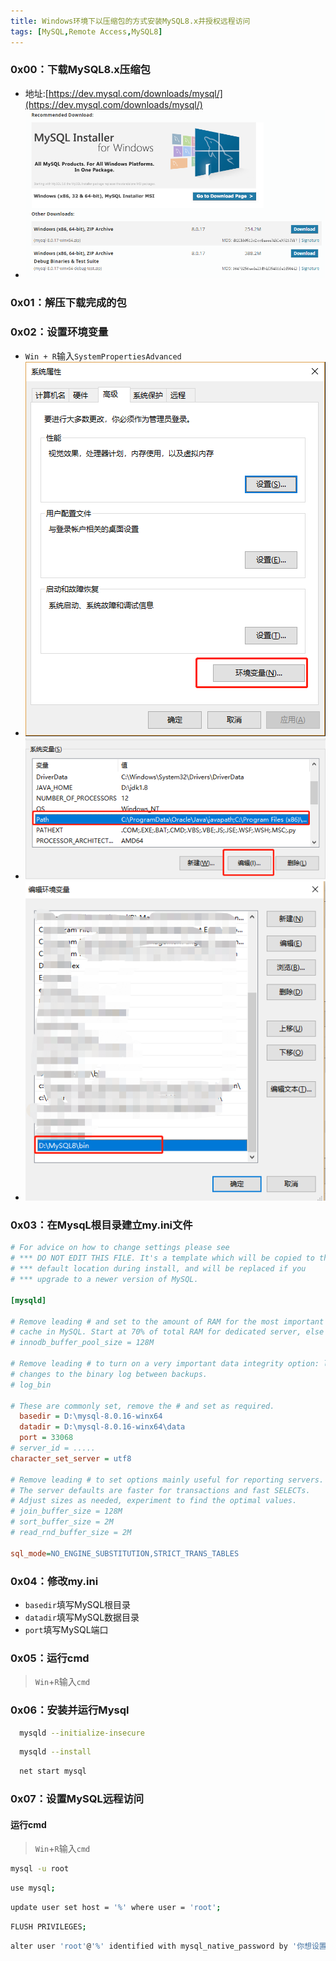 ```yaml
---
title: Windows环境下以压缩包的方式安装MySQL8.x并授权远程访问
tags: [MySQL,Remote Access,MySQL8]
---
```


### 0x00：下载MySQL8.x压缩包

 - 地址:[https://dev.mysql.com/downloads/mysql/](https://dev.mysql.com/downloads/mysql/)
 - ![MySQL8](/images/download-mysql8.png)

### 0x01：解压下载完成的包

### 0x02：设置环境变量

- `Win + R`输入`SystemPropertiesAdvanced`
- ![SystemPropertiesAdvanced](/images/SystemPropertiesAdvanced.png)
- ![SystemPropertiesAdvancedPath](/images/SystemPropertiesAdvancedPath.png)
- ![SystemPropertiesAdvancedPathValue](/images/SystemPropertiesAdvancedPathValue.png)

### 0x03：在MysqL根目录建立my.ini文件

``` ini
# For advice on how to change settings please see
# *** DO NOT EDIT THIS FILE. It's a template which will be copied to the
# *** default location during install, and will be replaced if you
# *** upgrade to a newer version of MySQL.

[mysqld]

# Remove leading # and set to the amount of RAM for the most important data
# cache in MySQL. Start at 70% of total RAM for dedicated server, else 10%.
# innodb_buffer_pool_size = 128M

# Remove leading # to turn on a very important data integrity option: logging
# changes to the binary log between backups.
# log_bin

# These are commonly set, remove the # and set as required.
  basedir = D:\mysql-8.0.16-winx64
  datadir = D:\mysql-8.0.16-winx64\data
  port = 33068
# server_id = .....
character_set_server = utf8

# Remove leading # to set options mainly useful for reporting servers.
# The server defaults are faster for transactions and fast SELECTs.
# Adjust sizes as needed, experiment to find the optimal values.
# join_buffer_size = 128M
# sort_buffer_size = 2M
# read_rnd_buffer_size = 2M 

sql_mode=NO_ENGINE_SUBSTITUTION,STRICT_TRANS_TABLES 
```

### 0x04：修改my.ini
- `basedir`填写MySQL根目录
- `datadir`填写MySQL数据目录
- `port`填写MySQL端口

### 0x05：运行cmd
>`Win`+`R`输入`cmd`

### 0x06：安装并运行Mysql
``` bash
  mysqld --initialize-insecure
```
``` bash
  mysqld --install
```
``` bash
  net start mysql
```

### 0x07：设置MySQL远程访问

#### 运行cmd
>`Win`+`R`输入`cmd` 
``` bash
mysql -u root
```
``` bash
use mysql;
```
``` bash
update user set host = '%' where user = 'root';
```
``` bash
FLUSH PRIVILEGES;
```
``` bash
alter user 'root'@'%' identified with mysql_native_password by '你想设置的远程连接密码';
```
